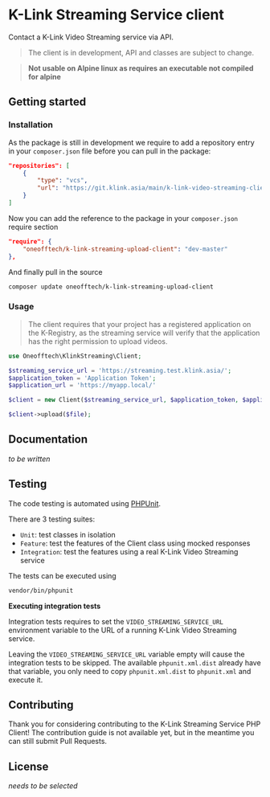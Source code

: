 # K-Link Streaming Service client

Contact a K-Link Video Streaming service via API.

> The client is in development, API and classes are subject to change.

> **Not usable on Alpine linux as requires an executable not compiled for alpine**

## Getting started

### Installation

As the package is still in development we require to add a repository entry in your 
`composer.json` file before you can pull in the package:

```json
"repositories": [
    {
        "type": "vcs",
        "url": "https://git.klink.asia/main/k-link-video-streaming-client-php.git"
    }
]
```

Now you can add the reference to the package in your `composer.json` require section

```json
"require": {
    "oneofftech/k-link-streaming-upload-client": "dev-master"
},
```

And finally pull in the source

```
composer update oneofftech/k-link-streaming-upload-client
```

### Usage

> The client requires that your project has a registered application on the K-Registry, as the
> streaming service will verify that the application has the right permission to upload videos.

```php
use Oneofftech\KlinkStreaming\Client;

$streaming_service_url = 'https://streaming.test.klink.asia/';
$application_token = 'Application Token';
$application_url = 'https://myapp.local/'

$client = new Client($streaming_service_url, $application_token, $application_url);

$client->upload($file);
```


## Documentation

_to be written_


## Testing

The code testing is automated using [PHPUnit](https://phpunit.de/).

There are 3 testing suites:

- `Unit`: test classes in isolation
- `Feature`: test the features of the Client class using mocked responses
- `Integration`: test the features using a real K-Link Video Streaming service

The tests can be executed using

```bash
vendor/bin/phpunit
```

**Executing integration tests**

Integration tests requires to set the `VIDEO_STREAMING_SERVICE_URL` environment variable to the URL of a running K-Link Video Streaming service.

Leaving the `VIDEO_STREAMING_SERVICE_URL` variable empty will cause the integration tests to be skipped. The available `phpunit.xml.dist` already have that variable, you only need to copy `phpunit.xml.dist` to `phpunit.xml` and execute it.


## Contributing

Thank you for considering contributing to the K-Link Streaming Service PHP Client! The contribution guide is not available yet, but in the meantime you can still submit Pull Requests.

## License

_needs to be selected_

